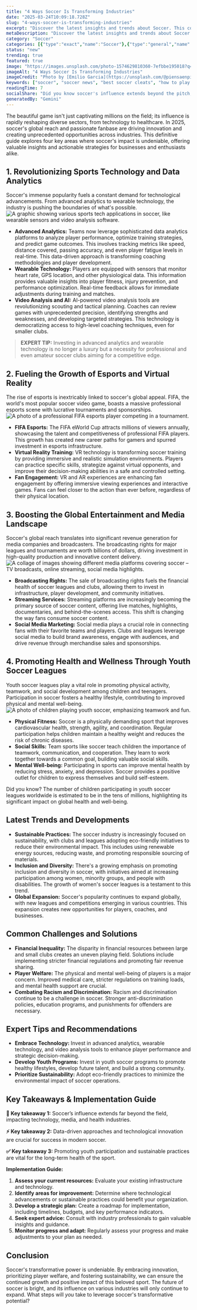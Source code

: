 ```yaml
---
title: "4 Ways Soccer Is Transforming Industries"
date: "2025-03-24T10:09:18.728Z"
slug: "4-ways-soccer-is-transforming-industries"
excerpt: "Discover the latest insights and trends about Soccer. This comprehensive guide covers everything you need to know about Soccer in 2025."
metaDescription: "Discover the latest insights and trends about Soccer. This comprehensive guide covers everything you need to know about Soccer in 2025."
category: "Soccer"
categories: [{"type":"exact","name":"Soccer"},{"type":"general","name":"Sports Business"},{"type":"medium","name":"Sports Marketing"},{"type":"specific","name":"Data Analytics"},{"type":"niche","name":"Player Performance Metrics"}]
status: "new"
trending: true
featured: true
image: "https://images.unsplash.com/photo-1574629810360-7efbbe195018?q=85&w=1200&fit=max&fm=webp&auto=compress"
imageAlt: "4 Ways Soccer Is Transforming Industries"
imageCredit: "Photo by [Emilio Garcia](https://unsplash.com/@piensaenpixel) on Unsplash"
keywords: ["soccer", "soccer news", "best soccer cleats", "how to play soccer", "soccer training drills", "youth soccer leagues", "soccer live scores", "buy soccer balls", "women's soccer", "professional soccer leagues"]
readingTime: 7
socialShare: "Did you know soccer's influence extends beyond the pitch, revolutionizing industries from technology to healthcare?  The beautiful game is shaping the future in unexpected ways!"
generatedBy: "Gemini"
---
```




The beautiful game isn't just captivating millions on the field; its influence is rapidly reshaping diverse sectors, from technology to healthcare.  In 2025, soccer's global reach and passionate fanbase are driving innovation and creating unprecedented opportunities across industries. This definitive guide explores four key areas where soccer's impact is undeniable, offering valuable insights and actionable strategies for businesses and enthusiasts alike.

## 1.  Revolutionizing Sports Technology and Data Analytics

Soccer's immense popularity fuels a constant demand for technological advancements.  From advanced analytics to wearable technology, the industry is pushing the boundaries of what's possible.  ![A graphic showing various sports tech applications in soccer, like wearable sensors and video analysis software.](https://images.unsplash.com/photo-1551958219-acbc608c6377?q=85&w=1200&fit=max&fm=webp&auto=compress)

* **Advanced Analytics:**  Teams now leverage sophisticated data analytics platforms to analyze player performance, optimize training strategies, and predict game outcomes.  This involves tracking metrics like speed, distance covered, passing accuracy, and even player fatigue levels in real-time.  This data-driven approach is transforming coaching methodologies and player development.
* **Wearable Technology:**  Players are equipped with sensors that monitor heart rate, GPS location, and other physiological data. This information provides valuable insights into player fitness, injury prevention, and performance optimization.  Real-time feedback allows for immediate adjustments during training and matches.
* **Video Analysis and AI:**  AI-powered video analysis tools are revolutionizing scouting and tactical planning.  Coaches can review games with unprecedented precision, identifying strengths and weaknesses, and developing targeted strategies.  This technology is democratizing access to high-level coaching techniques, even for smaller clubs.

> **EXPERT TIP:** Investing in advanced analytics and wearable technology is no longer a luxury but a necessity for professional and even amateur soccer clubs aiming for a competitive edge.

## 2.  Fueling the Growth of Esports and Virtual Reality

The rise of esports is inextricably linked to soccer's global appeal.  FIFA, the world's most popular soccer video game, boasts a massive professional esports scene with lucrative tournaments and sponsorships. ![A photo of a professional FIFA esports player competing in a tournament.](https://images.unsplash.com/photo-1574629810360-7efbbe195018?q=85&w=1200&fit=max&fm=webp&auto=compress)

* **FIFA Esports:**  The FIFA eWorld Cup attracts millions of viewers annually, showcasing the talent and competitiveness of professional FIFA players.  This growth has created new career paths for gamers and spurred investment in esports infrastructure.
* **Virtual Reality Training:**  VR technology is transforming soccer training by providing immersive and realistic simulation environments.  Players can practice specific skills, strategize against virtual opponents, and improve their decision-making abilities in a safe and controlled setting.
* **Fan Engagement:**  VR and AR experiences are enhancing fan engagement by offering immersive viewing experiences and interactive games.  Fans can feel closer to the action than ever before, regardless of their physical location.

## 3.  Boosting the Global Entertainment and Media Landscape

Soccer's global reach translates into significant revenue generation for media companies and broadcasters.  The broadcasting rights for major leagues and tournaments are worth billions of dollars, driving investment in high-quality production and innovative content delivery. ![A collage of images showing different media platforms covering soccer – TV broadcasts, online streaming, social media highlights.](https://images.unsplash.com/photo-1579952363873-27f3bade9f55?q=85&w=1200&fit=max&fm=webp&auto=compress)

* **Broadcasting Rights:**  The sale of broadcasting rights fuels the financial health of soccer leagues and clubs, allowing them to invest in infrastructure, player development, and community initiatives.
* **Streaming Services:**  Streaming platforms are increasingly becoming the primary source of soccer content, offering live matches, highlights, documentaries, and behind-the-scenes access.  This shift is changing the way fans consume soccer content.
* **Social Media Marketing:**  Social media plays a crucial role in connecting fans with their favorite teams and players.  Clubs and leagues leverage social media to build brand awareness, engage with audiences, and drive revenue through merchandise sales and sponsorships.

## 4.  Promoting Health and Wellness Through Youth Soccer Leagues

Youth soccer leagues play a vital role in promoting physical activity, teamwork, and social development among children and teenagers.  Participation in soccer fosters a healthy lifestyle, contributing to improved physical and mental well-being.  ![A photo of children playing youth soccer, emphasizing teamwork and fun.](https://images.unsplash.com/photo-1560272564-c83b66b1ad12?q=85&w=1200&fit=max&fm=webp&auto=compress)

* **Physical Fitness:**  Soccer is a physically demanding sport that improves cardiovascular health, strength, agility, and coordination.  Regular participation helps children maintain a healthy weight and reduces the risk of chronic diseases.
* **Social Skills:**  Team sports like soccer teach children the importance of teamwork, communication, and cooperation.  They learn to work together towards a common goal, building valuable social skills.
* **Mental Well-being:**  Participating in sports can improve mental health by reducing stress, anxiety, and depression.  Soccer provides a positive outlet for children to express themselves and build self-esteem.

Did you know?  The number of children participating in youth soccer leagues worldwide is estimated to be in the tens of millions, highlighting its significant impact on global health and well-being.

## Latest Trends and Developments

* **Sustainable Practices:**  The soccer industry is increasingly focused on sustainability, with clubs and leagues adopting eco-friendly initiatives to reduce their environmental impact. This includes using renewable energy sources, reducing waste, and promoting responsible sourcing of materials.
* **Inclusion and Diversity:**  There's a growing emphasis on promoting inclusion and diversity in soccer, with initiatives aimed at increasing participation among women, minority groups, and people with disabilities.  The growth of women's soccer leagues is a testament to this trend.
* **Global Expansion:**  Soccer's popularity continues to expand globally, with new leagues and competitions emerging in various countries.  This expansion creates new opportunities for players, coaches, and businesses.

## Common Challenges and Solutions

* **Financial Inequality:**  The disparity in financial resources between large and small clubs creates an uneven playing field.  Solutions include implementing stricter financial regulations and promoting fair revenue sharing.
* **Player Welfare:**  The physical and mental well-being of players is a major concern.  Improved medical care, stricter regulations on training loads, and mental health support are crucial.
* **Combating Racism and Discrimination:**  Racism and discrimination continue to be a challenge in soccer.  Stronger anti-discrimination policies, education programs, and punishments for offenders are necessary.

## Expert Tips and Recommendations

* **Embrace Technology:**  Invest in advanced analytics, wearable technology, and video analysis tools to enhance player performance and strategic decision-making.
* **Develop Youth Programs:**  Invest in youth soccer programs to promote healthy lifestyles, develop future talent, and build a strong community.
* **Prioritize Sustainability:**  Adopt eco-friendly practices to minimize the environmental impact of soccer operations.

## Key Takeaways & Implementation Guide

**🔑 Key takeaway 1:** Soccer’s influence extends far beyond the field, impacting technology, media, and health industries.

**⚡ Key takeaway 2:**  Data-driven approaches and technological innovation are crucial for success in modern soccer.

**✅ Key takeaway 3:**  Promoting youth participation and sustainable practices are vital for the long-term health of the sport.

**Implementation Guide:**

1. **Assess your current resources:** Evaluate your existing infrastructure and technology.
2. **Identify areas for improvement:** Determine where technological advancements or sustainable practices could benefit your organization.
3. **Develop a strategic plan:** Create a roadmap for implementation, including timelines, budgets, and key performance indicators.
4. **Seek expert advice:** Consult with industry professionals to gain valuable insights and guidance.
5. **Monitor progress and adapt:** Regularly assess your progress and make adjustments to your plan as needed.

## Conclusion

Soccer's transformative power is undeniable.  By embracing innovation, prioritizing player welfare, and fostering sustainability, we can ensure the continued growth and positive impact of this beloved sport.  The future of soccer is bright, and its influence on various industries will only continue to expand.  What steps will *you* take to leverage soccer's transformative potential?


